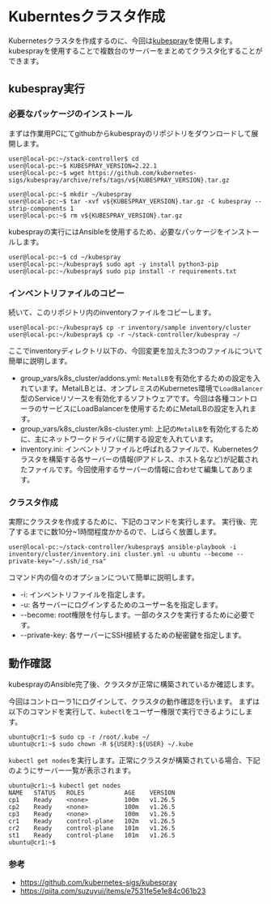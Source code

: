 # Kuberntesクラスタ作成
Kubernetesクラスタを作成するのに、今回は[kubespray](https://github.com/kubernetes-sigs/kubespray)を使用します。
kubesprayを使用することで複数台のサーバーをまとめてクラスタ化することができます。

## kubespray実行
### 必要なパッケージのインストール
まずは作業用PCにてgithubからkubesprayのリポジトリをダウンロードして展開します。

```
user@local-pc:~/stack-controller$ cd
user@local-pc:~$ KUBESPRAY_VERSION=2.22.1
user@local-pc:~$ wget https://github.com/kubernetes-sigs/kubespray/archive/refs/tags/v${KUBESPRAY_VERSION}.tar.gz

user@local-pc:~$ mkdir ~/kubespray
user@local-pc:~$ tar -xvf v${KUBESPRAY_VERSION}.tar.gz -C kubespray --strip-components 1
user@local-pc:~$ rm v${KUBESPRAY_VERSION}.tar.gz
```

kubesprayの実行にはAnsibleを使用するため、必要なパッケージをインストールします。
```
user@local-pc:~$ cd ~/kubespray
user@local-pc:~/kubespray$ sudo apt -y install python3-pip
user@local-pc:~/kubespray$ sudo pip install -r requirements.txt
```

### インベントリファイルのコピー
続いて、このリポジトリ内のinventoryファイルをコピーします。
```
user@local-pc:~/kubespray$ cp -r inventory/sample inventory/cluster
user@local-pc:~/kubespray$ cp -r ~/stack-controller/kubespray ~/
```

ここでinventoryディレクトリ以下の、今回変更を加えた3つのファイルについて簡単に説明します。
 - group_vars/k8s_cluster/addons.yml: `MetalLB`を有効化するための設定を入れています。MetalLBとは、オンプレミスのKubernetes環境で`LoadBalancer`型のServiceリソースを有効化するソフトウェアです。今回は各種コントローラのサービスにLoadBalancerを使用するためにMetalLBの設定を入れます。
 - group_vars/k8s_cluster/k8s-cluster.yml: 上記の`MetalLB`を有効化するために、主にネットワークドライバに関する設定を入れています。
 - inventory.ini: インベントリファイルと呼ばれるファイルで、Kubernetesクラスタを構築する各サーバーの情報(IPアドレス、ホスト名など)が記載されたファイルです。今回使用するサーバーの情報に合わせて編集してあります。

### クラスタ作成
実際にクラスタを作成するために、下記のコマンドを実行します。
実行後、完了するまでに数10分~1時間程度かかるので、しばらく放置します。
```
user@local-pc:~/stack-controller/kubespray$ ansible-playbook -i inventory/cluster/inventory.ini cluster.yml -u ubuntu --become --private-key="~/.ssh/id_rsa"
```

コマンド内の個々のオプションについて簡単に説明します。
 - -i: インベントリファイルを指定します。
 - -u: 各サーバーにログインするためのユーザー名を指定します。
 - --become: root権限を付与します。一部のタスクを実行するために必要です。
 - --private-key: 各サーバーにSSH接続するための秘密鍵を指定します。

## 動作確認
kubesprayのAnsible完了後、クラスタが正常に構築されているか確認します。

今回はコントローラ1にログインして、クラスタの動作確認を行います。
まずは以下のコマンドを実行して、`kubectl`をユーザー権限で実行できるようにします。
```
ubuntu@cr1:~$ sudo cp -r /root/.kube ~/
ubuntu@cr1:~$ sudo chown -R ${USER}:${USER} ~/.kube
```

`kubectl get nodes`を実行します。正常にクラスタが構築されている場合、下記のようにサーバー一覧が表示されます。
```
ubuntu@cr1:~$ kubectl get nodes
NAME   STATUS   ROLES           AGE    VERSION
cp1    Ready    <none>          100m   v1.26.5
cp2    Ready    <none>          100m   v1.26.5
cp3    Ready    <none>          100m   v1.26.5
cr1    Ready    control-plane   102m   v1.26.5
cr2    Ready    control-plane   101m   v1.26.5
st1    Ready    control-plane   101m   v1.26.5
ubuntu@cr1:~$ 
```

### 参考
 - https://github.com/kubernetes-sigs/kubespray
 - https://qiita.com/suzuyui/items/e7531fe5e1e84c061b23